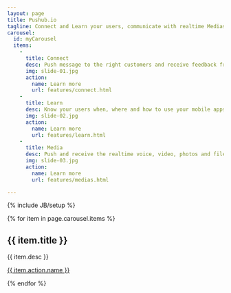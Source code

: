 ```yaml
---
layout: page
title: Pushub.io
tagline: Connect and Learn your users, communicate with realtime Medias
carousel:
  id: myCarousel
  items:
    - 
      title: Connect 
      desc: Push message to the right customers and receive feedback from them, whether your mobile apps is running or offline, connect them over all the platforms (iOS, Android, Window Phone 7/8 and HTML/AJAX).
      img: slide-01.jpg
      action:
        name: Learn more
        url: features/connect.html
    - 
      title: Learn 
      desc: Know your users when, where and how to use your mobile apps, learn their use behaviors, and read realtime and analystic reports to identify your next customer and income.
      img: slide-02.jpg
      action: 
        name: Learn more
        url: features/learn.html
    - 
      title: Media 
      desc: Push and receive the realtime voice, video, photos and files from and to the users, redirect to your online customer services, or store in the cloud or your media servers.
      img: slide-03.jpg
      action: 
        name: Learn more
        url: features/medias.html

---
```

{% include JB/setup %}

<div class="row">
  {% for item in page.carousel.items %}
  <div class="span4">
    <h2>{{ item.title }}</h2>
    <p>{{ item.desc }}</p>
    <p><a class="btn" href="{{ item.action.url }}">{{ item.action.name }}</a></p>
  </div>
  {% endfor %}
</div>
